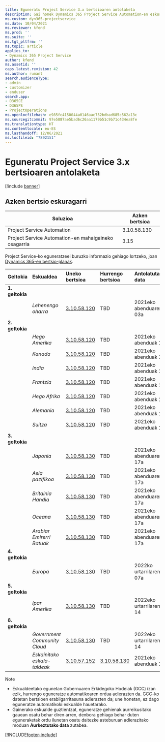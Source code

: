 ```yaml
---
title: Eguneratu Project Service 3.x bertsioaren antolaketa
description: Gai honek Dynamics 365 Project Service Automation-en eskuragarri eta datozen bertsioei buruzko informazioa eskaintzen du.
ms.custom: dyn365-projectservice
ms.date: 10/04/2021
ms.reviewer: kfend
ms.prod: ''
ms.suite: ''
ms.tgt_pltfrm: ''
ms.topic: article
applies_to:
- Dynamics 365 Project Service
author: kfend
ms.assetid: ''
caps.latest.revision: 42
ms.author: rumant
search.audienceType:
- admin
- customizer
- enduser
search.app:
- D365CE
- D365PS
- ProjectOperations
ms.openlocfilehash: e985fc4150044a0146aac752bdbad685c562a13c
ms.sourcegitcommit: 97e5887ae5bad6c26aa1179b51c9b71c434ea8fe
ms.translationtype: HT
ms.contentlocale: eu-ES
ms.lasthandoff: 12/06/2021
ms.locfileid: "7892151"
---
```

# <a name="update-release-schedule-for-project-service-3x"></a>Eguneratu Project Service 3.x bertsioaren antolaketa

[!include [banner](../includes/psa-now-project-operations.md)]

## <a name="latest-version-availability"></a>Azken bertsio eskuragarri

| Soluzioa  | Azken bertsioa |
|-------|----|
| Project Service Automation    | 3.10.58.130 |
| Project Service Automation-en mahaigaineko osagarria                | 3.15          |

Project Service-ko eguneratzeei buruzko informazio gehiago lortzeko, joan [Dynamics 365-en bertsio-planak](/dynamics365/release-plans/). 

| Geltokia  | Eskualdea | Uneko bertsioa | Hurrengo bertsioa |  Antolatutako data
| :---   | :---   | :---   | :---   |:---   |         
|<strong>1. geltokia</strong> | |  |  | |
| | <i>Lehenengo oharra</i> | [3.10.58.120](whats-new-ur-37.md) | TBD | 2021eko abenduaren 03a
|<strong>2. geltokia</strong> | |  |  | |
| | <i>Hego Amerika</i> | [3.10.58.120](whats-new-ur-37.md) | TBD | 2021eko abenduak 10
| | <i>Kanada</i> | [3.10.58.120](whats-new-ur-37.md) | TBD | 2021eko abenduak 10
| | <i>India</i> | [3.10.58.120](whats-new-ur-37.md) | TBD | 2021eko abenduak 10
| | <i>Frantzia</i> | [3.10.58.120](whats-new-ur-37.md) | TBD | 2021eko abenduak 10
| | <i>Hego Afrika</i> | [3.10.58.120](whats-new-ur-37.md) | TBD | 2021eko abenduak 10
| | <i>Alemania</i> | [3.10.58.120](whats-new-ur-37.md) | TBD | 2021eko abenduak 10
| | <i>Suitza</i> | [3.10.58.120](whats-new-ur-37.md) | TBD | 2021eko abenduak 10
|<strong>3. geltokia</strong> | |  |  | |
| | <i>Japonia</i> | [3.10.58.130](whats-new-ur-37-5.md) | TBD | 2021eko abenduaren 17a
| | <i>Asia pazifikoa</i> | [3.10.58.130](whats-new-ur-37-5.md) | TBD | 2021eko abenduaren 17a
| | <i>Britainia Handia</i> | [3.10.58.130](whats-new-ur-37-5.md) | TBD | 2021eko abenduaren 17a
| | <i>Oceana</i> | [3.10.58.130](whats-new-ur-37-5.md) | TBD | 2021eko abenduaren 17a
| | <i>Arabiar Emirerri Batuak</i> | [3.10.58.130](whats-new-ur-37-5.md) | TBD | 2021eko abenduaren 17a
|<strong>4. geltokia</strong> | |  |  | |
| | <i>Europa</i> | [3.10.58.130](whats-new-ur-37-5.md) | TBD | 2022ko urtarrilaren 07a
|<strong>5. geltokia</strong> | |  |  | |
| | <i>Ipar Amerika</i> | [3.10.58.130](whats-new-ur-37-5.md) | TBD | 2022eko urtarrilaren 14
|<strong>6. geltokia</strong> | |  |  | |
| | <i>Government Community Cloud</i> | [3.10.58.130](whats-new-ur-37-5.md) | TBD | 2022eko urtarrilaren 14
| | <i>Eskainitako eskala-taldeak</i> | [3.10.57.152](whats-new-ur-36.md) | [3.10.58.130](whats-new-ur-37-5.md) | 2021eko abenduak 10



>[!Note]
> - Eskualdeetako egunetan Gobernuaren Erkidegoko Hodeiak (GCC) izan ezik, hurrengo eguneratze automatikoaren ordua adierazten da. GCC-ko datetan bertsioen erabilgarritasuna adierazten da; une honetan, ez dago eguneratze automatikoki eskualde hauetarako.
> - Gainerako eskualde guztientzat, eguneratze gehienak aurreikusitako gauean osatu behar diren arren, denbora gehiago behar duten eguneraketak ordu ilunetan osatu daitezke asteburuan adierazitako moduan **Aurkeztutako data** zutabea.


[!INCLUDE[footer-include](../includes/footer-banner.md)]

